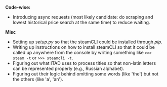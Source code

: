**Code-wise:**
 - Introducing async requests (most likely candidate: do scraping and 
 lowest historical price search at the same time) to reduce waiting.

**Misc**
 - Setting up _setup.py_ so that the steamCLI could be installed through _pip_.
 - Writing up instructions on how to install steamCLI so that it could be 
 called up anywhere from the console by writing something like `>>> steam -t`
  or `>>> steamcli -t`.
 - Figuring out what ITAD uses to process titles so that non-latin letters 
 can be represented properly (e.g., Russian alphabet). 
 - Figuring out their logic behind omitting some words (like 'the') but not the 
 others (like 'a', 'an').